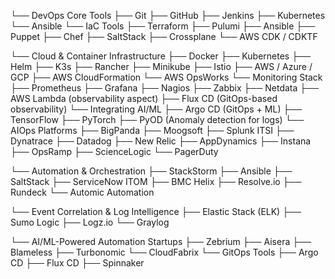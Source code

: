 └── DevOps Core Tools
    ├── Git
    ├── GitHub
    ├── Jenkins
    ├── Kubernetes
    └── Ansible
└── IaC Tools
    ├── Terraform
    ├── Pulumi
    ├── Ansible
    ├── Puppet
    ├── Chef
    ├── SaltStack
    ├── Crossplane
    └── AWS CDK / CDKTF

└── Cloud & Container Infrastructure
    ├── Docker
    ├── Kubernetes
    ├── Helm
    ├── K3s
    ├── Rancher
    ├── Minikube
    ├── Istio
    ├── AWS / Azure / GCP
    ├── AWS CloudFormation
    └── AWS OpsWorks
└── Monitoring Stack
    ├── Prometheus
    ├── Grafana
    ├── Nagios
    ├── Zabbix
    ├── Netdata
    ├── AWS Lambda (observability aspect)
    ├── Flux CD (GitOps-based observability)
└── Integrating AI/ML
    ├── Argo CD (GitOps + ML)
    ├── TensorFlow
    ├── PyTorch
    ├── PyOD (Anomaly detection for logs)
└── AIOps Platforms
    ├── BigPanda
    ├── Moogsoft
    ├── Splunk ITSI
    ├── Dynatrace
    ├── Datadog
    ├── New Relic
    ├── AppDynamics
    ├── Instana
    ├── OpsRamp
    ├── ScienceLogic
    └── PagerDuty

└── Automation & Orchestration
    ├── StackStorm
    ├── Ansible
    ├── SaltStack
    ├── ServiceNow ITOM
    ├── BMC Helix
    ├── Resolve.io
    ├── Rundeck
    └── Automic Automation

└── Event Correlation & Log Intelligence
    ├── Elastic Stack (ELK)
    ├── Sumo Logic
    ├── Logz.io
    └── Graylog

└── AI/ML-Powered Automation Startups
    ├── Zebrium
    ├── Aisera
    ├── Blameless
    ├── Turbonomic
    └── CloudFabrix
└── GitOps Tools
    ├── Argo CD
    ├── Flux CD
    ├── Spinnaker
